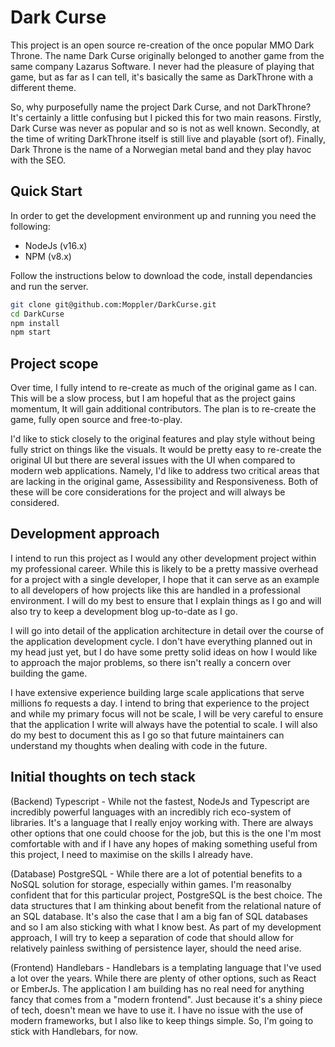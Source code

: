 # Dark Curse

This project is an open source re-creation of the once popular MMO Dark Throne.
The name Dark Curse originally belonged to another game from the same company
Lazarus Software. I never had the pleasure of playing that game, but as far as I
can tell, it's basically the same as DarkThrone with a different theme.

So, why purposefully name the project Dark Curse, and not DarkThrone? It's
certainly a little confusing but I picked this for two main reasons. Firstly,
Dark Curse was never as popular and so is not as well known. Secondly, at the
time of writing DarkThrone itself is still live and playable (sort of). Finally,
Dark Throne is the name of a Norwegian metal band and they play havoc with the
SEO.

## Quick Start

In order to get the development environment up and running you need the
following:

* NodeJs (v16.x)
* NPM (v8.x)

Follow the instructions below to download the code, install dependancies and run
the server.

```bash
git clone git@github.com:Moppler/DarkCurse.git
cd DarkCurse
npm install
npm start
```

## Project scope

Over time, I fully intend to re-create as much of the original game as I can.
This will be a slow process, but I am hopeful that as the project gains
momentum, It will gain additional contributors. The plan is to re-create the
game, fully open source and free-to-play.

I'd like to stick closely to the
original features and play style without being fully strict on things like the
visuals. It would be pretty easy to re-create the original UI but there are
several issues with the UI when compared to modern web applications. Namely, I'd
like to address two critical areas that are lacking in the original game,
Assessibility and Responsiveness. Both of these will be core considerations for
the project and will always be considered.

## Development approach

I intend to run this project as I would any other development project within my
professional career. While this is likely to be a pretty massive overhead for a
project with a single developer, I hope that it can serve as an example to all
developers of how projects like this are handled in a professional environment.
I will do my best to ensure that I explain things as I go and will also try to
keep a development blog up-to-date as I go.

I will go into detail of the application architecture in detail over the course
of the application development cycle. I don't have everything planned out in my
head just yet, but I do have some pretty solid ideas on how I would like to
approach the major problems, so there isn't really a concern over building the
game.

I have extensive experience building large scale applications that serve
millions fo requests a day. I intend to bring that experience to the project and
while my primary focus will not be scale, I will be very careful to ensure that
the application I write will always have the potential to scale. I will also do
my best to document this as I go so that future maintainers can understand my
thoughts when dealing with code in the future.

## Initial thoughts on tech stack

(Backend) Typescript - While not the fastest, NodeJs and Typescript are
incredibly powerful languages with an incredibly rich eco-system of libraries.
It's a language that I really enjoy working with. There are always other options
that one could choose for the job, but this is the one I'm most comfortable with
and if I have any hopes of making something useful from this project, I need to
maximise on the skills I already have.

(Database) PostgreSQL - While there are a lot of potential benefits to a NoSQL
solution for storage, especially within games. I'm reasonalby confident that for
this particular project, PostgreSQL is the best choice. The data structures that
I am thinking about benefit from the relational nature of an SQL database. It's
also the case that I am a big fan of SQL databases and so I am also sticking
with what I know best. As part of my development approach, I will try to keep a
separation of code that should allow for relatively painless swithing of
persistence layer, should the need arise.

(Frontend) Handlebars - Handlebars is a templating language that I've used a
lot over the years. While there are plenty of other options, such as React or
EmberJs. The application I am building has no real need for anything fancy that
comes from a "modern frontend". Just because it's a shiny piece of tech, doesn't
mean we have to use it. I have no issue with the use of modern frameworks, but
I also like to keep things simple. So, I'm going to stick with Handlebars, for
now.
